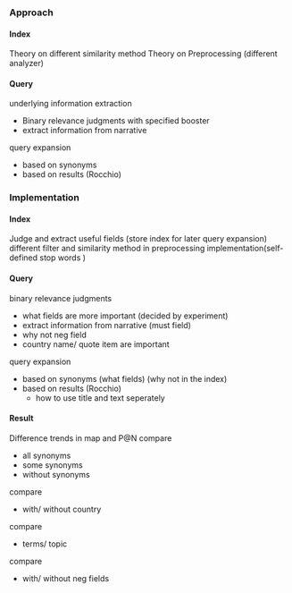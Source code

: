 ### Approach
#### Index
Theory on different similarity method
Theory on Preprocessing (different analyzer)
#### Query
underlying information extraction
* Binary relevance judgments with specified booster
* extract information from narrative

query expansion
* based on synonyms
* based on results (Rocchio)
### Implementation
#### Index
Judge and extract useful fields (store index for later query expansion)
different filter and similarity method in preprocessing implementation(self-defined stop words )
#### Query
binary relevance judgments
* what fields are more important (decided by experiment)
* extract information from narrative (must field)
* why not neg field
* country name/ quote item are important

query expansion
* based on synonyms (what fields)  (why not in the index)
* based on results (Rocchio) 
    * how to use title and text seperately

#### Result
Difference trends in map and P@N
compare
* all synonyms
* some synonyms 
* without synonyms

compare
* with/ without country

compare
* terms/ topic

compare
* with/ without neg fields

